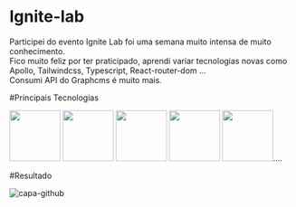 # Ignite-lab
Participei do evento Ignite Lab foi uma semana muito intensa de muito conhecimento. <br>
Fico muito feliz por ter praticipado, aprendi variar tecnologias novas como Apollo, Tailwindcss, Typescript, React-router-dom ... <br>
Consumi API do Graphcms é muito mais.


#Principais Tecnologias 

<div>
<img height=90 widht=90 src="https://cdn.jsdelivr.net/gh/devicons/devicon/icons/react/react-original.svg" />
<img  height=90 widht=90  src="https://cdn.jsdelivr.net/gh/devicons/devicon/icons/graphql/graphql-plain.svg" />
<img  height=90 widht=90  src="https://cdn.jsdelivr.net/gh/devicons/devicon/icons/tailwindcss/tailwindcss-original-wordmark.svg" />
<img  height=90 widht=90  src="https://cdn.jsdelivr.net/gh/devicons/devicon/icons/typescript/typescript-original.svg" />
<img height=90 widht=90  src="https://cdn.jsdelivr.net/gh/devicons/devicon/icons/javascript/javascript-original.svg" />....
<div/>         

#Resultado

![capa-github](https://user-images.githubusercontent.com/105730551/176934264-aa256f36-7af8-42ad-ad2a-a51975a01ea9.png)
